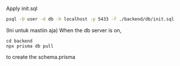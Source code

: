 Apply init.sql

```bash
psql -U user -d db -h localhost -p 5433 -f ./backend/db/init.sql
```

(Ini untuk mastiin aja)
When the db server is on,

```
cd backend
npx prisma db pull
```

to create the schema.prisma
